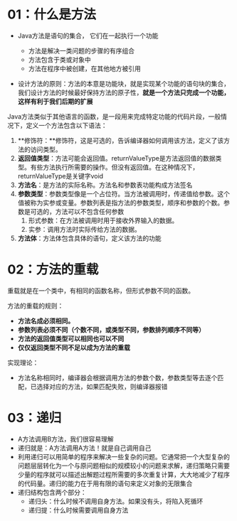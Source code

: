 # 01：什么是方法

- Java方法是语句的集合， 它们在一起执行一个功能
  - 方法是解决一类问题的步骤的有序组合
  - 方法包含于类或对象中
  - 方法在程序中被创建，在其他地方被引用 

- 设计方法的原则：方法的本意是功能块，就是实现某个功能的语句块的集合，我们设计方法的时候最好保持方法的原子性，**就是一个方法只完成一个功能，这样有利于我们后期的扩展**



Java方法类似于其他语言的函数，是一段用来完成特定功能的代码片段，一般情况下，定义一个方法包含以下语法：

1. **修饰符：**修饰符，这是可选的，告诉编译器如何调用该方法，定义了该方法的访问类型。
2. **返回值类型**：方法可能会返回值。returnValueType是方法返回值的数据类型。有些方法执行所需要的操作。但没有返回值。在这种情况下，returnValueType是关键字void
3. **方法名**：是方法的实际名称。方法名和参数表功能构成方法签名
4. **参数类型**：参数类型像是一个占位符。当方法被调用时，传递值给参数。这个值被称为实参或变量。参数列表是指方法的参数类型，顺序和参数的个数。参数是可选的，方法可以不包含任何参数
   1. 形式参数：在方法被调用时用于接收外界输入的数据。
   2. 实参：调用方法时实际传给方法的数据。
5. **方法体**：方法体包含具体的语句，定义该方法的功能

# 02：方法的重载

重载就是在一个类中，有相同的函数名称，但形式参数不同的函数。

方法的重载的规则：

- **方法名成必须相同。**
- **参数列表必须不同（个数不同，或类型不同，参数排列顺序不同等）**
- **方法的返回值类型可以相同也可以不同**
- **仅仅返回类型不同不足以成为方法的重载**

实现理论：

- 方法名称相同时，编译器会根据调用方法的参数个数，参数类型等去逐个匹配，已选择对应的方法，如果匹配失败，则编译器报错



# 03：递归

- A方法调用B方法，我们很容易理解
- 递归就是：A方法调用A方法！就是自己调用自己
- 利用递归可以用简单的程序来解决一些复杂的问题。它通常把一个大型复杂的问题层层转化为一个与原问题相似的规模较小的问题来求解，递归策略只需要少量的程序就可以描述出解题过程所需要的多次重复计算，大大地减少了程序的代码量。递归的能力在于用有限的语句来定义对象的无限集合
- 递归结构包含两个部分：
  - 递归头：什么时候不调用自身方法。如果没有头，将陷入死循环
  - 递归提：什么时候需要调用自身方法






















































